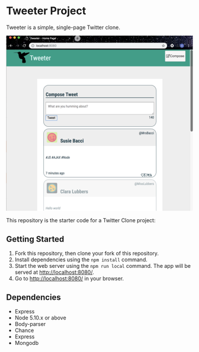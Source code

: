 # Tweeter Project

Tweeter is a simple, single-page Twitter clone.

!["Tweeter view"](https://github.com/alfficcadenti/tweeter/blob/master/public/images/screenshot.png)


This repository is the starter code for a Twitter Clone project:

## Getting Started

1. Fork this repository, then clone your fork of this repository.
2. Install dependencies using the `npm install` command.
3. Start the web server using the `npm run local` command. The app will be served at <http://localhost:8080/>.
4. Go to <http://localhost:8080/> in your browser.

## Dependencies

- Express
- Node 5.10.x or above
- Body-parser
- Chance
- Express
- Mongodb
